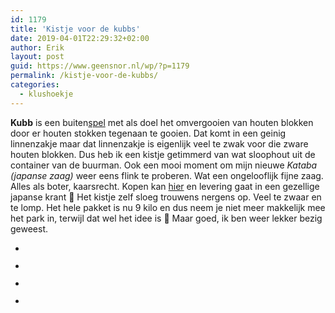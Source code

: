 ```yaml
---
id: 1179
title: 'Kistje voor de kubbs'
date: 2019-04-01T22:29:32+02:00
author: Erik
layout: post
guid: https://www.geensnor.nl/wp/?p=1179
permalink: /kistje-voor-de-kubbs/
categories:
  - klushoekje
---
```

**Kubb** is een buiten[spel](https://nl.wikipedia.org/wiki/Spel) met als doel het omvergooien van houten blokken door er houten stokken tegenaan te gooien. Dat komt in een geinig linnenzakje maar dat linnenzakje is eigenlijk veel te zwak voor die zware houten blokken. Dus heb ik een kistje getimmerd van wat sloophout uit de container van de buurman. Ook een mooi moment om mijn nieuwe _Kataba (japanse zaag)_ weer eens flink te proberen. Wat een ongelooflijk fijne zaag. Alles als boter, kaarsrecht. Kopen kan [hier](https://www.japansezagenshop.nl/product/shark-saw-pro-timmermanszaag-112312/) en levering gaat in een gezellige japanse krant 🙂 Het kistje zelf sloeg trouwens nergens op. Veel te zwaar en te lomp. Het hele pakket is nu 9 kilo en dus neem je niet meer makkelijk mee het park in, terwijl dat wel het idee is 🙂 Maar goed, ik ben weer lekker bezig geweest. 

<ul class="wp-block-gallery columns-3 is-cropped">
  <li class="blocks-gallery-item">
    <figure><img src="https://www.geensnor.nl/wp/wp-content/uploads/2019/04/IMG_7096-1.jpg" alt="" data-id="1181" data-link="https://www.geensnor.nl/wp/?attachment_id=1181" class="wp-image-1181" srcset="https://www.geensnor.nl/wp/wp-content/uploads/2019/04/IMG_7096-1.jpg 700w, https://www.geensnor.nl/wp/wp-content/uploads/2019/04/IMG_7096-1-150x150.jpg 150w, https://www.geensnor.nl/wp/wp-content/uploads/2019/04/IMG_7096-1-300x300.jpg 300w" sizes="(max-width: 700px) 100vw, 700px" /></figure>
  </li>
  <li class="blocks-gallery-item">
    <figure><img src="https://www.geensnor.nl/wp/wp-content/uploads/2019/04/IMG_7095.jpg" alt="" data-id="1182" data-link="https://www.geensnor.nl/wp/?attachment_id=1182" class="wp-image-1182" srcset="https://www.geensnor.nl/wp/wp-content/uploads/2019/04/IMG_7095.jpg 700w, https://www.geensnor.nl/wp/wp-content/uploads/2019/04/IMG_7095-150x150.jpg 150w, https://www.geensnor.nl/wp/wp-content/uploads/2019/04/IMG_7095-300x300.jpg 300w" sizes="(max-width: 700px) 100vw, 700px" /></figure>
  </li>
  <li class="blocks-gallery-item">
    <figure><img src="https://www.geensnor.nl/wp/wp-content/uploads/2019/04/IMG_7094.jpg" alt="" data-id="1183" data-link="https://www.geensnor.nl/wp/?attachment_id=1183" class="wp-image-1183" srcset="https://www.geensnor.nl/wp/wp-content/uploads/2019/04/IMG_7094.jpg 525w, https://www.geensnor.nl/wp/wp-content/uploads/2019/04/IMG_7094-225x300.jpg 225w" sizes="(max-width: 525px) 100vw, 525px" /></figure>
  </li>
  <li class="blocks-gallery-item">
    <figure><img src="https://www.geensnor.nl/wp/wp-content/uploads/2019/04/IMG_7093.jpg" alt="" data-id="1184" data-link="https://www.geensnor.nl/wp/?attachment_id=1184" class="wp-image-1184" srcset="https://www.geensnor.nl/wp/wp-content/uploads/2019/04/IMG_7093.jpg 525w, https://www.geensnor.nl/wp/wp-content/uploads/2019/04/IMG_7093-225x300.jpg 225w" sizes="(max-width: 525px) 100vw, 525px" /></figure>
  </li>
</ul>